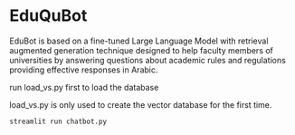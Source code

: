 # EduQuBot

EduBot is based on a fine-tuned Large Language Model with retrieval augmented generation technique designed to help faculty members of universities by answering questions about academic rules and regulations providing effective responses in Arabic.


run load_vs.py first to load the database


load_vs.py is only used to create the vector database for the first time.



```streamlit run chatbot.py```
